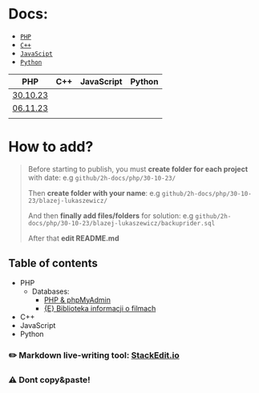 # Docs:

- [`PHP`](https://github.com/bogvsz00/2h-docs/tree/main/php)
- [`C++`](https://github.com/bogvsz00/2h-docs/tree/main/c%2B%2B)
- [`JavaScipt`](https://github.com/bogvsz00/2h-docs/tree/main/javascript) 
- [`Python`](https://github.com/bogvsz00/2h-docs/tree/main/python) 

| **PHP**  	| **C++** 	| **JavaScript** 	| **Python** 	|
|----------	|---------	|----------------	|------------	|
| [30.10.23](https://github.com/bogvsz00/2h-docs/tree/main/php/30-10-23) 	|         	|                	|            	|
| [06.11.23](https://github.com/bogvsz00/2h-docs/tree/main/php/06-11-23) 	|         	|                	|            	|
|          	|         	|                	|            	|



# How to add?
> Before starting to publish, you must **create folder for each project** with date:
> e.g `github/2h-docs/php/30-10-23/`
> 
> Then **create folder with your name**:
>  e.g `github/2h-docs/php/30-10-23/blazej-lukaszewicz/` 
>  
>  And then **finally add files/folders** for solution:
>  e.g `github/2h-docs/php/30-10-23/blazej-lukaszewicz/backuprider.sql` 
>  
> After that **edit README.md**
> 
## Table of contents

 - PHP
	 - Databases:
		- [PHP & phpMyAdmin](https://github.com/bogvsz00/2h-docs/tree/main/php/30-10-23/)
		- [{E} Biblioteka informacji o filmach](https://github.com/bogvsz00/2h-docs/tree/main/php/06-11-23/)
 - C++
 - JavaScript
 - Python

### ✏️ Markdown live-writing tool: [StackEdit.io](https://stackedit.io/app#)
### ⚠️ Dont copy&paste!

